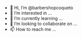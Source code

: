 - 👋 Hi, I’m @barbershopcoqueto
- 👀 I’m interested in ...
- 🌱 I’m currently learning ...
- 💞️ I’m looking to collaborate on ...
- 📫 How to reach me ...

<!---
barbershopcoqueto/barbershopcoqueto is a ✨ special ✨ repository because its `README.md` (this file) appears on your GitHub profile.
You can click the Preview link to take a look at your changes.
--->
